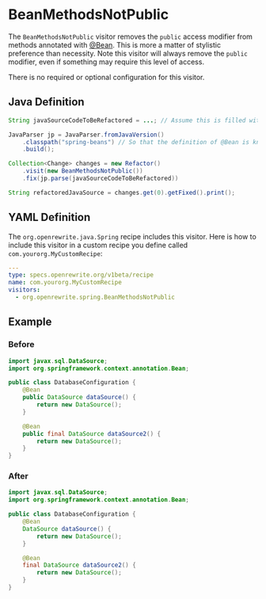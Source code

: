 # BeanMethodsNotPublic

The `BeanMethodsNotPublic` visitor removes the `public` access modifier from methods annotated with [@Bean](https://docs.spring.io/spring-framework/docs/current/javadoc-api/org/springframework/context/annotation/Bean.html). This is more a matter of stylistic preference than necessity. Note this visitor will always remove the `public` modifier, even if something may require this level of access.

There is no required or optional configuration for this visitor.

## Java Definition

```java
String javaSourceCodeToBeRefactored = ...; // Assume this is filled with Java source code

JavaParser jp = JavaParser.fromJavaVersion()
    .classpath("spring-beans") // So that the definition of @Bean is known
    .build();

Collection<Change> changes = new Refactor()
    .visit(new BeanMethodsNotPublic())
    .fix(jp.parse(javaSourceCodeToBeRefactored))

String refactoredJavaSource = changes.get(0).getFixed().print();
```

## YAML Definition

The `org.openrewrite.java.Spring` recipe includes this visitor. Here is how to include this visitor in a custom recipe you define called `com.yourorg.MyCustomRecipe`:

```yaml
---
type: specs.openrewrite.org/v1beta/recipe
name: com.yourorg.MyCustomRecipe 
visitors:
  - org.openrewrite.spring.BeanMethodsNotPublic
```

## Example

### Before

```java
import javax.sql.DataSource;
import org.springframework.context.annotation.Bean;

public class DatabaseConfiguration { 
    @Bean
    public DataSource dataSource() {
        return new DataSource();
    }

    @Bean
    public final DataSource dataSource2() {
        return new DataSource();
    }
}
```

### After

```java
import javax.sql.DataSource;
import org.springframework.context.annotation.Bean;

public class DatabaseConfiguration { 
    @Bean
    DataSource dataSource() {
        return new DataSource();
    }

    @Bean
    final DataSource dataSource2() {
        return new DataSource();
    }
}
```

